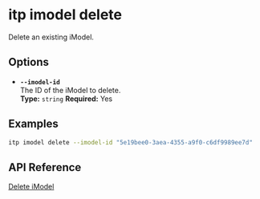 # itp imodel delete

Delete an existing iModel.

## Options

- **`--imodel-id`**  
  The ID of the iModel to delete.  
  **Type:** `string` **Required:** Yes

## Examples

```bash
itp imodel delete --imodel-id "5e19bee0-3aea-4355-a9f0-c6df9989ee7d"
```

## API Reference

[Delete iModel](https://developer.bentley.com/apis/imodels-v2/operations/delete-imodel/)
